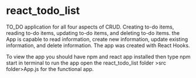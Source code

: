 # react_todo_list
TO_DO application for all four aspects of CRUD. Creating to-do items, reading to-do items, updating to-do items, and deleting to-do items.
the App is capable to read information, create new information, update existing information, and delete information.
The app was created with React Hooks.

To view the app you should have npm and react app installed then type npm start in terminal to run the app
open the react_todo_list folder >src folder>App.js for the functional app.

